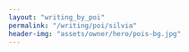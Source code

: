 ```yaml
---
layout: "writing_by_poi"
permalink: "/writing/poi/silvia"
header-img: "assets/owner/hero/pois-bg.jpg"
---
```

